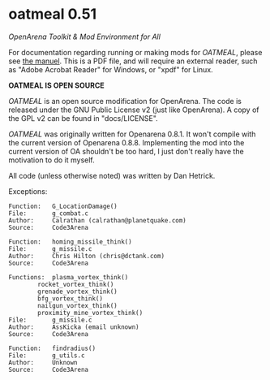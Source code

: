 # oatmeal 0.51

*OpenArena Toolkit & Mod Environment for All*

For documentation regarding running or making mods for *OATMEAL*, please see [the manuel](https://github.com/danhetrick/oatmeal/blob/master/bin/docs/oatmeal-0.51-manual.pdf).  This is a PDF file, and will require an external reader, such as "Adobe Acrobat Reader" for Windows, or "xpdf" for Linux.

**OATMEAL IS OPEN SOURCE**

*OATMEAL* is an open source modification for OpenArena.  The code is released under the GNU Public License v2 (just like OpenArena).  A copy of the GPL v2 can be found in "docs/LICENSE".

*OATMEAL* was originally written for Openarena 0.8.1.  It won't compile with the current version of Openarena 0.8.8.  Implementing the mod into the current version of OA shouldn't be too hard, I just don't really have the motivation to do it myself.

All code (unless otherwise noted) was written by Dan Hetrick.

Exceptions:

	Function:	G_LocationDamage()
	File:		g_combat.c
	Author:		Calrathan (calrathan@planetquake.com)
	Source:		Code3Arena

	Function:	homing_missile_think()
	File:		g_missile.c
	Author:		Chris Hilton (chris@dctank.com)
	Source:		Code3Arena

	Functions:	plasma_vortex_think()
			rocket_vortex_think()
			grenade_vortex_think()
			bfg_vortex_think()
			nailgun_vortex_think()
			proximity_mine_vortex_think()
	File:		g_missile.c
	Author:		AssKicka (email unknown)
	Source:		Code3Arena

	Function:	findradius()
	File:		g_utils.c
	Author:		Unknown
	Source:		Code3Arena

